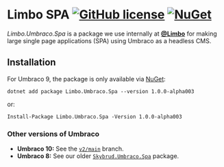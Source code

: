 # Limbo SPA [![GitHub license](https://img.shields.io/badge/license-MIT-blue.svg)](LICENSE.md) [![NuGet](https://img.shields.io/nuget/v/Limbo.Umbraco.Spa.svg)](https://www.nuget.org/packages/Skybrud.Essentials)

*Limbo.Umbraco.Spa* is a package we use internally at [**@Limbo**](https://github.com/limbo-works) for making large single page applications (SPA) using Umbraco as a headless CMS.

## Installation

For Umbraco 9, the package is only available via [NuGet](https://www.nuget.org/packages/Limbo.Umbraco.Spa/1.0.0-alpha003):

```
dotnet add package Limbo.Umbraco.Spa --version 1.0.0-alpha003
```

or:

```
Install-Package Limbo.Umbraco.Spa -Version 1.0.0-alpha003
```

### Other versions of Umbraco

- **Umbraco 10:** See the [`v2/main`](https://github.com/limbo-works/Limbo.Umbraco.Spa/tree/v2/main) branch.
- **Umbraco 8:** See our older [`Skybrud.Umbraco.Spa`](https://github.com/skybrud/Skybrud.Umbraco.Spa) package.
